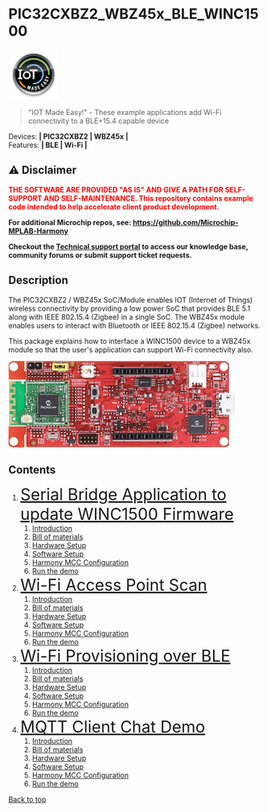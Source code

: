 # PIC32CXBZ2_WBZ45x_BLE_WINC1500
<img src="docs/IoT-Made-Easy-Logo.png" width=100>


> "IOT Made Easy!" - These example applications add Wi-Fi connectivity to a BLE+15.4 capable device

Devices: **| PIC32CXBZ2 | WBZ45x |**<br>
Features: **| BLE | Wi-Fi |**


## ⚠ Disclaimer

<p><span style="color:red"><b>
THE SOFTWARE ARE PROVIDED "AS IS" AND GIVE A PATH FOR SELF-SUPPORT AND SELF-MAINTENANCE. This repository contains example code intended to help accelerate client product development. </br>

For additional Microchip repos, see: <a href="https://github.com/Microchip-MPLAB-Harmony" target="_blank">https://github.com/Microchip-MPLAB-Harmony</a>

Checkout the <a href="https://microchipsupport.force.com/s/" target="_blank">Technical support portal</a> to access our knowledge base, community forums or submit support ticket requests.
</span></p></b>

## Description

The PIC32CXBZ2 / WBZ45x SoC/Module enables IOT (Internet of Things) wireless connectivity by providing a low power SoC that provides BLE 5.1 along with IEEE 802.15.4 (Zigbee) in a single SoC. The WBZ45x module enables users to interact with Bluetooth or IEEE 802.15.4 (Zigbee) networks.

This package explains how to interface a WINC1500 device to a WBZ45x module so that the user's application can support Wi-Fi connectivity also.


![wbz451_curiosity](docs/210819-WSG-PHOTO-EV96B94A-Front-Transparent.jpg)


## Contents

1. <font size="6">[Serial Bridge Application to update WINC1500 Firmware](01_wbz45x_winc1500_serialBridge#top)</font>
   1. [Introduction](01_wbz45x_winc1500_serialBridge/README.md#step1)
   1. [Bill of materials](01_wbz45x_winc1500_serialBridge/README.md#step2)
   1. [Hardware Setup](01_wbz45x_winc1500_serialBridge/README.md#step3)
   1. [Software Setup](01_wbz45x_winc1500_serialBridge/README.md#step4)
   1. [Harmony MCC Configuration](01_wbz45x_winc1500_serialBridge/README.md#step5)
   1. [Run the demo](01_wbz45x_winc1500_serialBridge/README.md#step6)
1. <font size="6">[Wi-Fi Access Point Scan](02_wbz45x_winc1500_apScan/README.md#top)</font>
   1. [Introduction](02_wbz45x_winc1500_apScan/README.md#step1)
   1. [Bill of materials](02_wbz45x_winc1500_apScan/README.md#step2)
   1. [Hardware Setup](02_wbz45x_winc1500_apScan/README.md#step3)
   1. [Software Setup](02_wbz45x_winc1500_apScan/README.md#step4)
   1. [Harmony MCC Configuration](02_wbz45x_winc1500_apScan/README.md#step5)
   1. [Run the demo](02_wbz45x_winc1500_apScan/README.md#step6)
1. <font size="6">[Wi-Fi Provisioning over BLE](03_wbz45x_winc1500_wifiProv/README.md#top)</font>
   1. [Introduction](03_wbz45x_winc1500_wifiProv/README.md#step1)
   1. [Bill of materials](03_wbz45x_winc1500_wifiProv/README.md#step2)
   1. [Hardware Setup](03_wbz45x_winc1500_wifiProv/README.md#step3)
   1. [Software Setup](03_wbz45x_winc1500_wifiProv/README.md#step4)
   1. [Harmony MCC Configuration](03_wbz45x_winc1500_wifiProv/README.md#step5)
   1. [Run the demo](03_wbz45x_winc1500_wifiProv/README.md#step6)
1. <font size="6">[MQTT Client Chat Demo](04_wbz45x_winc1500_mqtt/README.md#top)</font>
   1. [Introduction](04_wbz45x_winc1500_mqtt/README.md#step1)
   1. [Bill of materials](04_wbz45x_winc1500_mqtt/README.md#step2)
   1. [Hardware Setup](04_wbz45x_winc1500_mqtt/README.md#step3)
   1. [Software Setup](04_wbz45x_winc1500_mqtt/README.md#step4)
   1. [Harmony MCC Configuration](04_wbz45x_winc1500_mqtt/README.md#step5)
   1. [Run the demo](04_wbz45x_winc1500_mqtt/README.md#step6)


<a href="#top">Back to top</a>